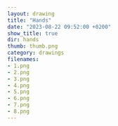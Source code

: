 ```yaml
---
layout: drawing
title: "Hands"
date: "2023-08-22 09:52:00 +0200"
show_title: true
dir: hands
thumb: thumb.png
category: drawings
filenames: 
- 1.png
- 2.png
- 3.png
- 4.png
- 5.png
- 6.png
- 7.png
- 8.png
---
```

